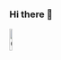 ### Hi there 👋

<img src="https://github.com/tusharsaxena01/tusharsaxena01/blob/37458fc69a3d570ba0967f8832ffedc37509b427/images/212741999-016fddbd-617a-4448-8042-0ecf907aea25.gif" alt="GitHub Profile GIF" height="10%">


<!--
**tusharsaxena01/tusharsaxena01** is a ✨ _special_ ✨ repository because its `README.md` (this file) appears on your GitHub profile.

Here are some ideas to get you started:

- 🔭 I’m currently working on ...
- 🌱 I’m currently learning ...
- 👯 I’m looking to collaborate on ...
- 🤔 I’m looking for help with ...
- 💬 Ask me about ...
- 📫 How to reach me: ...
- 😄 Pronouns: ...
- ⚡ Fun fact: ...
-->
